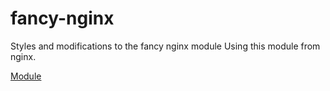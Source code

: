 # fancy-nginx

Styles and modifications to the fancy nginx module
Using this module from nginx.

[Module](https://www.nginx.com/resources/wiki/modules/fancy_index/#fancyindex-css-href)
